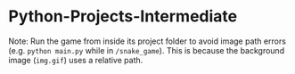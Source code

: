 # Python-Projects-Intermediate

Note: Run the game from inside its project folder to avoid image path errors (e.g. `python main.py` while in `/snake_game`).
This is because the background image (`img.gif`) uses a relative path.

